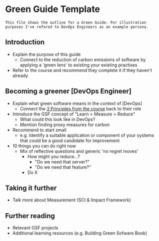 
# Green Guide Template

`This file shows the outline for a Green Guide. For illustration purposes I've refered to DevOps Engineers as an example persona.`

## Introduction
* Explain the purpose of this guide
  * Connect to the reduction of carbon emissions of software by applying a 'green lens' to existing your existing practises
* Refer to the course and recommend they complete it if they haven't already

## Becoming a greener [DevOps Engineer]
* Explain what green software means in the context of [DevOps]
  * Connect the [3 Principles from the course](https://docs.google.com/presentation/d/14Ii4VINo2-cCbBYzn31F0zvyyEgM5y5MlVPrEihcf5A/edit#slide=id.g12663564411_0_31) back to their role
* Introduce the GSF concept of "Learn > Measure > Reduce"
  * What could this look like in DevOps?
  * Mention finding proxy measures for carbon
* Recommend to start small
  * e.g. Identify a suitable application or component of your systems that could be a good candidate for improvement
* 10 things you can do right now
  * Mix of reflective questions and generic 'no regret moves'
    * How might you reduce...?
      * "Do we need that server?"
      * "Do we need that feature?"
    * Do X

## Taking it further
  * Talk more about Measurement (SCI & Impact Framework)

## Further reading
* Relevant GSF projects
* Additional learning resources (e.g. Building Green Sofware Book)